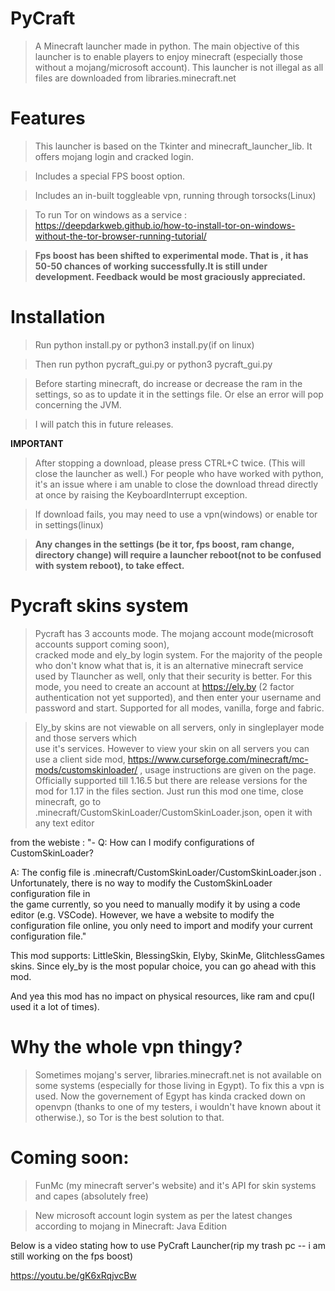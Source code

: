 # PyCraft
  >A Minecraft launcher made in python.
  >The main objective of this launcher is to enable players to enjoy minecraft (especially those without a mojang/microsoft account). 
  >This launcher is not illegal as all files are downloaded from libraries.minecraft.net
  

# Features
  >This launcher is based on the Tkinter and minecraft_launcher_lib. It offers mojang login and cracked login.
  
  >Includes a special FPS boost option.
  
  >Includes an in-built toggleable vpn, running through torsocks(Linux)
  
  >To run Tor on windows as a service : https://deepdarkweb.github.io/how-to-install-tor-on-windows-without-the-tor-browser-running-tutorial/

  >**Fps boost has been shifted to experimental mode. That is , it has 50-50 chances of working successfully.It is still under development. Feedback would        be most graciously appreciated.**

  
# Installation
  >Run python install.py or python3 install.py(if on linux)
 

  >Then run python pycraft_gui.py or python3 pycraft_gui.py

  >Before starting minecraft, do increase or decrease the ram in the settings, so as to update it in the settings file. Or else an error will pop concerning the         JVM.

  > I will patch this in future releases.

**IMPORTANT**
  >After stopping a download, please press CTRL+C twice. (This will close the launcher as well.)
  >For people who have worked with python, it's an issue where i am unable to close the download thread directly at once by raising the KeyboardInterrupt exception.

  >If download fails, you may need to use a vpn(windows) or enable tor in settings(linux)

  >**Any changes in the settings (be it tor, fps boost, ram change, directory change) will require a launcher reboot(not to be confused with system reboot),        to take effect.**

# Pycraft skins system
  > Pycraft has 3 accounts mode. The mojang account mode(microsoft accounts support coming soon),     
    cracked mode and ely_by login system. For the majority of the people who don't know what that is, 
    it is an alternative minecraft service used by Tlauncher as well, only that their security is better. For this mode, you need to create an account at https://ely.by (2 factor authentication not yet supported), and then enter your username and password and start. Supported for all modes, vanilla, forge and fabric.

   > Ely_by skins are not viewable on all servers, only in singleplayer mode and those servers which  
     use it's services. However to view your skin on all servers you can use a client side mod, https://www.curseforge.com/minecraft/mc-mods/customskinloader/ , usage instructions are given on the page. Officially supported till 1.16.5 but there are release versions for the mod for 1.17 in the files section. Just run this mod one time, close minecraft, go to .minecraft/CustomSkinLoader/CustomSkinLoader.json, open it with any text editor

   from the webiste : "- Q: How can I modify configurations of CustomSkinLoader?

   A: The config file is .minecraft/CustomSkinLoader/CustomSkinLoader.json . Unfortunately, there is no way to modify the CustomSkinLoader configuration file in    
   the game currently, so you need to manually modify it by using a code editor (e.g. VSCode). However, we have a website to modify the configuration file online, 
   you only need to import and modify your current configuration file."

   This mod supports: LittleSkin, BlessingSkin, Elyby, SkinMe, GlitchlessGames skins. Since ely_by is the most popular choice, you can go ahead with this mod.

   And yea this mod has no impact on physical resources, like ram and cpu(I used it a lot of times).

# Why the whole vpn thingy?
  >Sometimes mojang's server, libraries.minecraft.net is not available on some systems (especially for those living in Egypt). To fix this a vpn is used. Now the 
   governement of Egypt has kinda cracked down on openvpn (thanks to one of my testers, i wouldn't have known about it otherwise.), so Tor is the best solution to      that.

# Coming soon:
  >FunMc (my minecraft server's website) and it's API for skin systems and capes (absolutely free)
  
  >New microsoft account login system as per the latest changes according to mojang in Minecraft: Java Edition

Below is a video stating how to use PyCraft Launcher(rip my trash pc -- i am still working on the fps boost)

https://youtu.be/gK6xRqjvcBw
